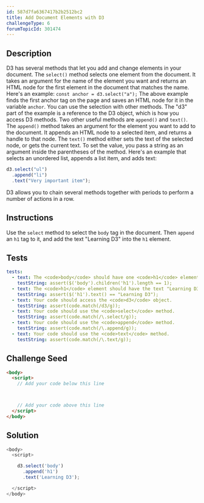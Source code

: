 ```yaml
---
id: 587d7fa6367417b2b2512bc2
title: Add Document Elements with D3
challengeType: 6
forumTopicId: 301474
---
```


## Description
<section id='description'>
D3 has several methods that let you add and change elements in your document.
The <code>select()</code> method selects one element from the document. It takes an argument for the name of the element you want and returns an HTML node for the first element in the document that matches the name. Here's an example:
<code>const anchor = d3.select("a");</code>
The above example finds the first anchor tag on the page and saves an HTML node for it in the variable <code>anchor</code>. You can use the selection with other methods. The "d3" part of the example is a reference to the D3 object, which is how you access D3 methods.
Two other useful methods are <code>append()</code> and <code>text()</code>.
The <code>append()</code> method takes an argument for the element you want to add to the document. It appends an HTML node to a selected item, and returns a handle to that node.
The <code>text()</code> method either sets the text of the selected node, or gets the current text. To set the value, you pass a string as an argument inside the parentheses of the method.
Here's an example that selects an unordered list, appends a list item, and adds text:

```js
d3.select("ul")
  .append("li")
  .text("Very important item");
```

D3 allows you to chain several methods together with periods to perform a number of actions in a row.
</section>

## Instructions
<section id='instructions'>
Use the <code>select</code> method to select the <code>body</code> tag in the document. Then <code>append</code> an <code>h1</code> tag to it, and add the text "Learning D3" into the <code>h1</code> element.
</section>

## Tests
<section id='tests'>

```yml
tests:
  - text: The <code>body</code> should have one <code>h1</code> element.
    testString: assert($('body').children('h1').length == 1);
  - text: The <code>h1</code> element should have the text "Learning D3" in it.
    testString: assert($('h1').text() == "Learning D3");
  - text: Your code should access the <code>d3</code> object.
    testString: assert(code.match(/d3/g));
  - text: Your code should use the <code>select</code> method.
    testString: assert(code.match(/\.select/g));
  - text: Your code should use the <code>append</code> method.
    testString: assert(code.match(/\.append/g));
  - text: Your code should use the <code>text</code> method.
    testString: assert(code.match(/\.text/g));

```

</section>

## Challenge Seed
<section id='challengeSeed'>

<div id='html-seed'>

```html
<body>
  <script>
    // Add your code below this line



    // Add your code above this line
  </script>
</body>
```

</div>



</section>

## Solution
<section id='solution'>

```js
<body>
  <script>

    d3.select('body')
      .append('h1')
      .text('Learning D3');   

  </script>
</body>
```

</section>
